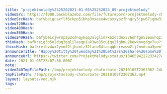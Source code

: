 ```yaml
---
title: "projektmelody%2525202021-01-05%25252023_09-projektmelody"
videoSrc: https://f000.backblazeb2.com/file/futureporn/projektmelody-chaturbate-2021-01-05.mp4
videoSrcHash: bafybeigcaxflf6ckpp5ibhp3nxeee4wcaxxypzfhngry5jpw67jgmw32nu
video720Hash: 
video480Hash: 
video360Hash: 
video240Hash: bafybeicjwrnpzp2cdnqykqq3olglim7kbzccdnx576ohfgn5ieuuhqz3jy?filename=projektmelody-chaturbate-20210105T230736Z-240p.mp4
thinHash: bafkreig3b5o2dug3gqlilasqpiuk3wo35cujqy2lghmu2kewknvgdgv7uu?filename=20210105T230736Z_thin.jpg
thiccHash: bafkreibv4wx2yvmf2ljbzmlz32laro64tasqqbsreaww2tj2nvdsoa3pem?filename=20210105T230736Z_thicc.jpg
announceTitle: "Happy%20titty%20Tuesday%21%20Let%27s%20share%20some%20laughs%20and%20vibes.%20I%27m%20on%20CB"
announceUrl: https://twitter.com/ProjektMelody/status/1346594227233427459
date: 2021-01-05T23:07:36.000Z
note: 
video240TmpFilePath: /tmp/projektmelody-chaturbate-20210105T230736Z-240p.mp4
tmpFilePath: /tmp/projektmelody-chaturbate-20210105T230736Z.mp4
layout: layouts/vod.njk
tags:
---
```

